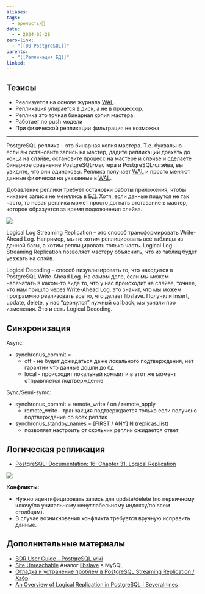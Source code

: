 ```yaml
---
aliases: 
tags:
  - зрелость/🌱
date:
  - - 2024-05-28
zero-link:
  - "[[00 PostgreSQL]]"
parents:
  - "[[Репликация БД]]"
linked:
---
```

## Тезисы
- Реализуется на основе журнала [WAL](Write-Ahead%20Log.md).
- Репликация упирается в диск, а не в процессор.
- Реплика это точная бинарная копия мастера.
- Работает по push модели
- При физической репликации фильтрация не возможна
***

PostgreSQL реплика – это бинарная копия мастера. Т.е. буквально – если вы остановите запись на мастер, дадите репликации доехать до конца на слэйве, остановите процесс на мастере и слэйве и сделаете бинарное сравнение PostgreSQL-мастера и PostgreSQL-слэйва, вы увидите, что они одинаковы. Реплика получает [WAL](Write-Ahead%20Log.md) и просто меняют данные физически на указанные в [WAL](Write-Ahead%20Log.md).

Добавление реплики требует остановки работы приложения, чтобы никакие записи не менялись в БД. Хотя, если данные пишутся не так часто, то новая реплика может просто догнать отставание в мастер, которое образуется за время подключения слейва.

![](Pasted%20image%2020240606094952.png)

Logical Log Streaming Replication – это способ трансформировать Write-Ahead Log. Например, мы не хотим реплицировать все таблицы из данной базы, а хотим реплицировать только часть. Logical Log Streaming Replication позволяет мастеру объяснить, что из таблиц будет уезжать на слэйв.

Logical Decoding – способ визуализировать то, что находится в PostgreSQL Write-Ahead Log. На самом деле, если мы можем напечатать в каком-то виде то, что у нас происходит на слэйве, точнее, что нам пришло через Write-Ahead Log, это значит, что мы можем программно реализовать все то, что делает libslave. Получили insert, update, delete, у нас “дернулся” нужный callback, мы узнали про изменения. Это и есть Logical Decoding.
## Синхронизация
Async:
- synchronus_commit = 
	- off - не будет дожидаться даже локального подтверждения, нет гарантии что данные дошли до бд
	- local - происходит локальный коммит и в этот же момент отправляется подтверждение

Sync/Semi-symc:
- synchronus_commit = remote_write \/ on \/ remote_apply
	- remote_write - транзакция подтверждается только если получено подтверждение со всех реплик
- synchronus_standby_names = \[FIRST \/ ANY\] N (replicas_list)
	- позволяет настроить от скольких реплик ожидается ответ
## Логическая репликация
- [PostgreSQL: Documentation: 16: Chapter 31. Logical Replication](https://www.postgresql.org/docs/current/logical-replication.html)

![](Pasted%20image%2020240606100439.png)

**Конфликты:**
- Нужно идентифицировать запись для update/delete (по первичному ключу/по уникальному ненуллабельному индексу/по всем столбцам).
- В случае возникновения конфликта требуется вручную исправить данные.
## Дополнительные материалы
- [BDR User Guide - PostgreSQL wiki](https://wiki.postgresql.org/wiki/Logical_Log_Streaming_Replication)
- [Site Unreachable](http://www.postgresql.org/docs/9.4/static/logicaldecoding.html) Аналог [libslave](libslave.md) в MySQL
- [Отладка и устранение проблем в PostgreSQL Streaming Replication / Хабр](https://m.habr.com/ru/company/oleg-bunin/blog/414111/)
- [An Overview of Logical Replication in PostgreSQL | Severalnines](https://severalnines.com/blog/overview-logical-replication-postgresql/)